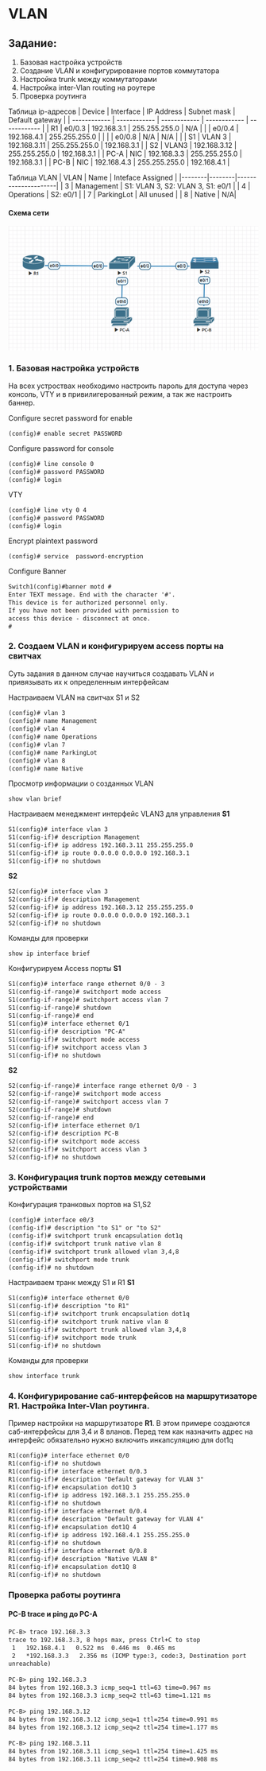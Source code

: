 
# VLAN
##  Задание:
1. Базовая настройка устройств
2. Создание VLAN и конфигурирование портов коммутатора
3. Настройка trunk между коммутаторами
4. Настройка inter-Vlan routing на роутере
5. Проверка роутинга

Таблица ip-адресов
| Device  | Interface  | IP Address  |  Subnet mask  | Default gateway |
| ------------ | ------------ | ------------ | ------------ | ------------ |
| R1  | e0/0.3  | 192.168.3.1  |  255.255.255.0 | N/A |
|   |  e0/0.4 | 192.168.4.1  | 255.255.255.0 | |
|   | e0/0.8  | N/A | N/A | |
| S1  | VLAN 3 |  192.168.3.11 | 255.255.255.0 | 192.168.3.1 |
| S2  | VLAN3 | 192.168.3.12 | 255.255.255.0 | 192.168.3.1 |
| PC-A  | NIC | 192.168.3.3  | 255.255.255.0 | 192.168.3.1 |
| PC-B  | NIC | 192.168.4.3 | 255.255.255.0 | 192.168.4.1 |

Таблица VLAN
| VLAN | Name | Inteface Assigned |
|--------|--------|---------------------|
| 3 | Management | S1: VLAN 3, S2: VLAN 3, S1: e0/1 |
| 4 | Operations | S2: e0/1 |
| 7 | ParkingLot | All unused |
| 8 | Native | N/A|


 #### Схема сети
![Схема](https://github.com/AvdeevArtem/otus/blob/main/Network/Lab1.%20Vlan/VLAN.png)

### 1. Базовая настройка устройств
На всех устроствах необходимо настроить пароль для доступа через консоль, VTY и в привилигерованный режим, а так же настроить баннер.

Configure secret password for enable
```
(config)# enable secret PASSWORD
```

Configure password for console
```
(config)# line console 0
(config)# password PASSWORD
(config)# login
```

VTY
```
(config)# line vty 0 4 
(config)# password PASSWORD
(config)# login
```

Encrypt plaintext password
```
(config)# service  password-encryption
```

Configure Banner
```
Switch1(config)#banner motd #
Enter TEXT message. End with the character '#'.
This device is for authorized personnel only.
If you have not been provided with permission to
access this device - disconnect at once.
#
```

### 2. Создаем VLAN и конфигурируем access порты на свитчах
Суть задания в данном случае научиться создавать VLAN и привязывать их к определенным интерфейсам

Настраиваем VLAN на свитчах S1 и S2
```
(config)# vlan 3
(config)# name Management
(config)# vlan 4
(config)# name Operations
(config)# vlan 7
(config)# name ParkingLot
(config)# vlan 8
(config)# name Native
```

Просмотр информации о созданных VLAN
```
show vlan brief
```

Настраиваем менеджмент интерфейс VLAN3 для управления
**S1**
```
S1(config)# interface vlan 3
S1(config-if)# description Management
S1(config-if)# ip address 192.168.3.11 255.255.255.0
S1(config-if)# ip route 0.0.0.0 0.0.0.0 192.168.3.1
S1(config-if)# no shutdown
```

**S2**
```
S2(config)# interface vlan 3
S2(config-if)# description Management
S2(config-if)# ip address 192.168.3.12 255.255.255.0
S2(config-if)# ip route 0.0.0.0 0.0.0.0 192.168.3.1
S2(config-if)# no shutdown
```

Команды для проверки
```
show ip interface brief
```

Конфигурируем Access порты
**S1**
```
S1(config)# interface range ethernet 0/0 - 3
S1(config-if-range)# switchport mode access
S1(config-if-range)# switchport access vlan 7
S1(config-if-range)# shutdown
S1(config-if-range)# end
S1(config)# interface ethernet 0/1
S1(config-if)# description "PC-A"
S1(config-if)# switchport mode access
S1(config-if)# switchport access vlan 3
S1(config-if)# no shutdown
```

**S2**
```
S2(config-if-range)# interface range ethernet 0/0 - 3
S2(config-if-range)# switchport mode access
S2(config-if-range)# switchport access vlan 7
S2(config-if-range)# shutdown
S2(config-if-range)# end
S2(config-if)# interface ethernet 0/1
S2(config-if)# description PC-B
S2(config-if)# switchport mode access
S2(config-if)# switchport access vlan 3
S2(config-if)# no shutdown
```
### 3. Конфигурация trunk портов между сетевыми устройствами

Конфигурация транковых портов на S1,S2
```
(config)# interface e0/3
(config-if)# description "to S1" or "to S2"
(config-if)# switchport trunk encapsulation dot1q
(config-if)# switchport trunk native vlan 8
(config-if)# switchport trunk allowed vlan 3,4,8
(config-if)# switchport mode trunk
(config-if)# no shutdown
```

Настраиваем транк между S1 и R1
**S1**
```
S1(config)# interface ethernet 0/0
S1(config-if)# description "to R1"
S1(config-if)# switchport trunk encapsulation dot1q
S1(config-if)# switchport trunk native vlan 8
S1(config-if)# switchport trunk allowed vlan 3,4,8
S1(config-if)# switchport mode trunk
S1(config-if)# no shutdown
```

Команды для проверки
```
show interface trunk
```

### 4. Конфигурирование саб-интерфейсов на маршрутизаторе R1. Настройка Inter-Vlan роутинга.
Пример настройки на маршрутизаторе **R1**. В этом примере создаются саб-интерфейсы для 3,4 и 8 вланов.
Перед тем как назначить адрес на интерфейс обязательно нужно включить инкапсуляцию для dot1q
```
R1(config)# interface ethernet 0/0
R1(config-if)# no shutdown
R1(config-if)# interface ethernet 0/0.3
R1(config-if)# description "Default gateway for VLAN 3"
R1(config-if)# encapsulation dot1Q 3
R1(config-if)# ip address 192.168.3.1 255.255.255.0
R1(config-if)# no shutdown
R1(config-if)# interface ethernet 0/0.4
R1(config-if)# description "Default gateway for VLAN 4"
R1(config-if)# encapsulation dot1Q 4
R1(config-if)# ip address 192.168.4.1 255.255.255.0
R1(config-if)# no shutdown
R1(config-if)# interface ethernet 0/0.8
R1(config-if)# description "Native VLAN 8"
R1(config-if)# encapsulation dot1Q 8
R1(config-if)# no shutdown
```


### Проверка работы роутинга
#### PC-B trace и ping до PC-A
```
PC-B> trace 192.168.3.3
trace to 192.168.3.3, 8 hops max, press Ctrl+C to stop
 1   192.168.4.1   0.522 ms  0.446 ms  0.465 ms
 2   *192.168.3.3   2.356 ms (ICMP type:3, code:3, Destination port unreachable)

PC-B> ping 192.168.3.3
84 bytes from 192.168.3.3 icmp_seq=1 ttl=63 time=0.967 ms
84 bytes from 192.168.3.3 icmp_seq=2 ttl=63 time=1.121 ms

PC-B> ping 192.168.3.12
84 bytes from 192.168.3.12 icmp_seq=1 ttl=254 time=0.991 ms
84 bytes from 192.168.3.12 icmp_seq=2 ttl=254 time=1.177 ms

PC-B> ping 192.168.3.11
84 bytes from 192.168.3.11 icmp_seq=1 ttl=254 time=1.425 ms
84 bytes from 192.168.3.11 icmp_seq=2 ttl=254 time=0.908 ms
```

